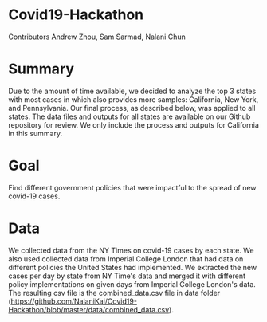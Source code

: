 # Covid19-Hackathon
 
Contributors
Andrew Zhou, Sam Sarmad, Nalani Chun

# Summary
Due to the amount of time available, we decided to analyze the top 3 states with most cases in which also provides more samples: California, New York, and Pennsylvania. Our final process, as described below, was applied to all states. The data files and outputs for all states are available on our Github repository for review. We only include the process and outputs for California in this summary.

# Goal
Find different government policies that were impactful to the spread of new covid-19 cases.

# Data
We collected data from the NY Times on covid-19 cases by each state. We also used collected data from Imperial College London that had data on different policies the United States had implemented. We extracted the new cases per day by state from NY Time's data and merged it with different policy implementations on given days from Imperial College London's data. The resulting csv file is the combined_data.csv file in data folder (https://github.com/NalaniKai/Covid19-Hackathon/blob/master/data/combined_data.csv).

